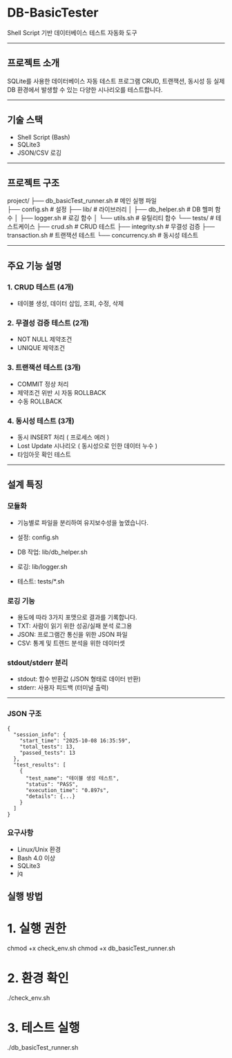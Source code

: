 # DB-BasicTester

Shell Script 기반 데이터베이스 테스트 자동화 도구

---

## 프로젝트 소개

SQLite를 사용한 데이터베이스 자동 테스트 프로그램
CRUD, 트랜잭션, 동시성 등 실제 DB 환경에서 발생할 수 있는 다양한 시나리오를 테스트합니다.

---

## 기술 스택

- Shell Script (Bash)
- SQLite3
- JSON/CSV 로깅

---


## 프로젝트 구조
project/
├── db_basicTest_runner.sh    # 메인 실행 파일  
├── config.sh                  # 설정
├── lib/                       # 라이브러리
│   ├── db_helper.sh          # DB 헬퍼 함수
│   ├── logger.sh             # 로깅 함수
│   └── utils.sh              # 유틸리티 함수
└── tests/                     # 테스트케이스
├── crud.sh               # CRUD 테스트
├── integrity.sh          # 무결성 검증
├── transaction.sh        # 트랜잭션 테스트
└── concurrency.sh        # 동시성 테스트

---

## 주요 기능 설명

### 1. CRUD 테스트 (4개)
- 테이블 생성, 데이터 삽입, 조회, 수정, 삭제

### 2. 무결성 검증 테스트 (2개)
- NOT NULL 제약조건
- UNIQUE 제약조건

### 3. 트랜잭션 테스트 (3개)
- COMMIT 정상 처리
- 제약조건 위반 시 자동 ROLLBACK
- 수동 ROLLBACK

### 4. 동시성 테스트 (3개)
- 동시 INSERT 처리 ( 프로세스 에러 )
- Lost Update 시나리오 ( 동시성으로 인한 데이터 누수 )
- 타임아웃 확인 테스트

---

## 설계 특징
### 모듈화
- 기능별로 파일을 분리하여 유지보수성을 높였습니다.

- 설정: config.sh
- DB 작업: lib/db_helper.sh
- 로깅: lib/logger.sh
- 테스트: tests/*.sh

### 로깅 기능
- 용도에 따라 3가지 포맷으로 결과를 기록합니다.
- TXT: 사람이 읽기 위한 성공/실패 분석 로그용
- JSON: 프로그램간 통신을 위한 JSON 파일
- CSV: 통계 및 트렌드 분석을 위한 데이터셋
  
### stdout/stderr 분리
- stdout: 함수 반환값 (JSON 형태로 데이터 반환)
- stderr: 사용자 피드백 (터미널 출력)

---

### JSON 구조
```
{
  "session_info": {
    "start_time": "2025-10-08 16:35:59",
    "total_tests": 13,
    "passed_tests": 13
  },
  "test_results": [
    {
      "test_name": "테이블 생성 테스트",
      "status": "PASS",
      "execution_time": "0.897s",
      "details": {...}
    }
  ]
}
```


### 요구사항
- Linux/Unix 환경
- Bash 4.0 이상
- SQLite3
- jq

## 실행 방법
# 1. 실행 권한
chmod +x check_env.sh
chmod +x db_basicTest_runner.sh

# 2. 환경 확인
./check_env.sh

# 3. 테스트 실행
./db_basicTest_runner.sh
